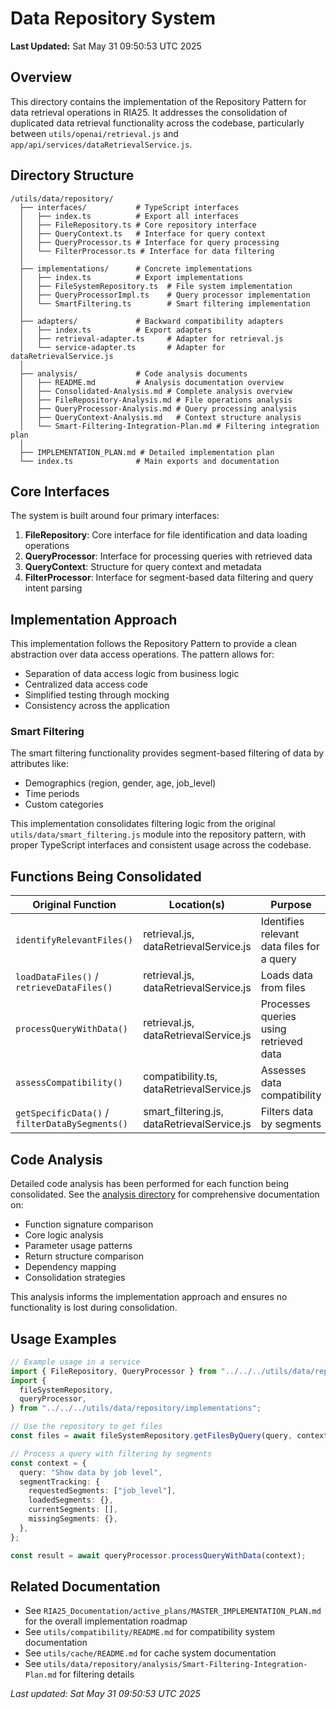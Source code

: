 # Data Repository System

**Last Updated:** Sat May 31 09:50:53 UTC 2025

## Overview

This directory contains the implementation of the Repository Pattern for data retrieval operations in RIA25. It addresses the consolidation of duplicated data retrieval functionality across the codebase, particularly between `utils/openai/retrieval.js` and `app/api/services/dataRetrievalService.js`.

## Directory Structure

```
/utils/data/repository/
  ├── interfaces/           # TypeScript interfaces
  │   ├── index.ts          # Export all interfaces
  │   ├── FileRepository.ts # Core repository interface
  │   ├── QueryContext.ts   # Interface for query context
  │   ├── QueryProcessor.ts # Interface for query processing
  │   └── FilterProcessor.ts # Interface for data filtering
  │
  ├── implementations/      # Concrete implementations
  │   ├── index.ts          # Export implementations
  │   ├── FileSystemRepository.ts  # File system implementation
  │   ├── QueryProcessorImpl.ts    # Query processor implementation
  │   └── SmartFiltering.ts        # Smart filtering implementation
  │
  ├── adapters/             # Backward compatibility adapters
  │   ├── index.ts          # Export adapters
  │   ├── retrieval-adapter.ts     # Adapter for retrieval.js
  │   └── service-adapter.ts       # Adapter for dataRetrievalService.js
  │
  ├── analysis/             # Code analysis documents
  │   ├── README.md         # Analysis documentation overview
  │   ├── Consolidated-Analysis.md # Complete analysis overview
  │   ├── FileRepository-Analysis.md # File operations analysis
  │   ├── QueryProcessor-Analysis.md # Query processing analysis
  │   ├── QueryContext-Analysis.md   # Context structure analysis
  │   └── Smart-Filtering-Integration-Plan.md # Filtering integration plan
  │
  ├── IMPLEMENTATION_PLAN.md # Detailed implementation plan
  └── index.ts              # Main exports and documentation
```

## Core Interfaces

The system is built around four primary interfaces:

1. **FileRepository**: Core interface for file identification and data loading operations
2. **QueryProcessor**: Interface for processing queries with retrieved data
3. **QueryContext**: Structure for query context and metadata
4. **FilterProcessor**: Interface for segment-based data filtering and query intent parsing

## Implementation Approach

This implementation follows the Repository Pattern to provide a clean abstraction over data access operations. The pattern allows for:

- Separation of data access logic from business logic
- Centralized data access code
- Simplified testing through mocking
- Consistency across the application

### Smart Filtering

The smart filtering functionality provides segment-based filtering of data by attributes like:

- Demographics (region, gender, age, job_level)
- Time periods
- Custom categories

This implementation consolidates filtering logic from the original `utils/data/smart_filtering.js` module into the repository pattern, with proper TypeScript interfaces and consistent usage across the codebase.

## Functions Being Consolidated

| Original Function                              | Location(s)                                 | Purpose                                    |
| ---------------------------------------------- | ------------------------------------------- | ------------------------------------------ |
| `identifyRelevantFiles()`                      | retrieval.js, dataRetrievalService.js       | Identifies relevant data files for a query |
| `loadDataFiles()` / `retrieveDataFiles()`      | retrieval.js, dataRetrievalService.js       | Loads data from files                      |
| `processQueryWithData()`                       | retrieval.js, dataRetrievalService.js       | Processes queries using retrieved data     |
| `assessCompatibility()`                        | compatibility.ts, dataRetrievalService.js   | Assesses data compatibility                |
| `getSpecificData()` / `filterDataBySegments()` | smart_filtering.js, dataRetrievalService.js | Filters data by segments                   |

## Code Analysis

Detailed code analysis has been performed for each function being consolidated. See the [analysis directory](./analysis) for comprehensive documentation on:

- Function signature comparison
- Core logic analysis
- Parameter usage patterns
- Return structure comparison
- Dependency mapping
- Consolidation strategies

This analysis informs the implementation approach and ensures no functionality is lost during consolidation.

## Usage Examples

```typescript
// Example usage in a service
import { FileRepository, QueryProcessor } from "../../../utils/data/repository";
import {
  fileSystemRepository,
  queryProcessor,
} from "../../../utils/data/repository/implementations";

// Use the repository to get files
const files = await fileSystemRepository.getFilesByQuery(query, context);

// Process a query with filtering by segments
const context = {
  query: "Show data by job level",
  segmentTracking: {
    requestedSegments: ["job_level"],
    loadedSegments: {},
    currentSegments: [],
    missingSegments: {},
  },
};

const result = await queryProcessor.processQueryWithData(context);
```

## Related Documentation

- See `RIA25_Documentation/active_plans/MASTER_IMPLEMENTATION_PLAN.md` for the overall implementation roadmap
- See `utils/compatibility/README.md` for compatibility system documentation
- See `utils/cache/README.md` for cache system documentation
- See `utils/data/repository/analysis/Smart-Filtering-Integration-Plan.md` for filtering details

_Last updated: Sat May 31 09:50:53 UTC 2025_
